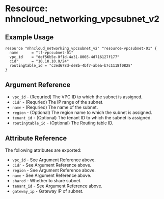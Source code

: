 # Resource: nhncloud_networking_vpcsubnet_v2

## Example Usage

```
resource "nhncloud_networking_vpcsubnet_v2" "resource-vpcsubnet-01" {
  name      = "tf-vpcsubnet-01"
  vpc_id    = "def56b5e-0f1d-4a31-8005-4d716127f177"
  cidr      = "10.10.10.0/24"
  routingtable_id = "c3ed678d-de8b-4bf7-abea-b7c1118f0828"
}
```

## Argument Reference

* `vpc_id` - (Requried) The VPC ID to which the subnet is assigned.
* `cidr` - (Requried) The IP range of the subnet.
* `name` - (Requried) The name of the subnet.
* `region` - (Optional) The region name to which the subnet is assigned.
* `tenant_id` - (Optional) The tenant ID to which the subnet is assigned.
* `routingtable_id` - (Optional) The Routing table ID.

## Attribute Reference

The following attributes are exported:

* `vpc_id` - See Argument Reference above.
* `cidr` - See Argument Reference above.
* `region` - See Argument Reference above.
* `name` - See Argument Reference above.
* `shared` - Whether to share subnet.
* `tenant_id` - See Argument Reference above.
* `gateway_ip` - Gateway IP of subnet.